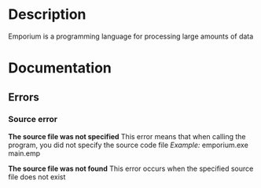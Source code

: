 # Description
Emporium is a programming language for processing large amounts of data
# Documentation
## Errors
### Source error
**The source file was not specified**
This error means that when calling the program, you did not specify the source code file
*Example:* emporium.exe main.emp

**The source file was not found**
This error occurs when the specified source file does not exist